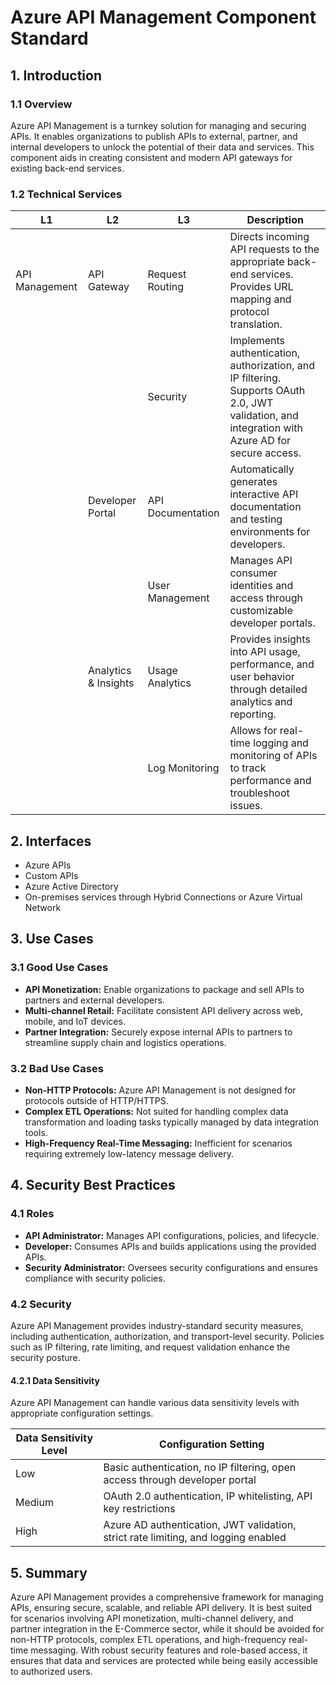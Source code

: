 # Azure API Management Component Standard

## 1. Introduction

### 1.1 Overview

Azure API Management is a turnkey solution for managing and securing APIs. It enables organizations to publish APIs to external, partner, and internal developers to unlock the potential of their data and services. This component aids in creating consistent and modern API gateways for existing back-end services.

### 1.2 Technical Services

| L1              | L2                  | L3                  | Description                                                                                                                                      |
|-----------------|---------------------|---------------------|--------------------------------------------------------------------------------------------------------------------------------------------------|
| API Management  | API Gateway         | Request Routing     | Directs incoming API requests to the appropriate back-end services. Provides URL mapping and protocol translation.                               |
|                 |                     | Security            | Implements authentication, authorization, and IP filtering. Supports OAuth 2.0, JWT validation, and integration with Azure AD for secure access. |
|                 | Developer Portal    | API Documentation   | Automatically generates interactive API documentation and testing environments for developers.                                                   |
|                 |                     | User Management     | Manages API consumer identities and access through customizable developer portals.                                                               |
|                 | Analytics & Insights| Usage Analytics     | Provides insights into API usage, performance, and user behavior through detailed analytics and reporting.                                       |
|                 |                     | Log Monitoring      | Allows for real-time logging and monitoring of APIs to track performance and troubleshoot issues.                                                |

## 2. Interfaces

- Azure APIs
- Custom APIs
- Azure Active Directory
- On-premises services through Hybrid Connections or Azure Virtual Network

## 3. Use Cases

### 3.1 Good Use Cases

- **API Monetization:** Enable organizations to package and sell APIs to partners and external developers.
- **Multi-channel Retail:** Facilitate consistent API delivery across web, mobile, and IoT devices.
- **Partner Integration:** Securely expose internal APIs to partners to streamline supply chain and logistics operations.

### 3.2 Bad Use Cases

- **Non-HTTP Protocols:** Azure API Management is not designed for protocols outside of HTTP/HTTPS.
- **Complex ETL Operations:** Not suited for handling complex data transformation and loading tasks typically managed by data integration tools.
- **High-Frequency Real-Time Messaging:** Inefficient for scenarios requiring extremely low-latency message delivery.

## 4. Security Best Practices

### 4.1 Roles

- **API Administrator:** Manages API configurations, policies, and lifecycle.
- **Developer:** Consumes APIs and builds applications using the provided APIs.
- **Security Administrator:** Oversees security configurations and ensures compliance with security policies.

### 4.2 Security

Azure API Management provides industry-standard security measures, including authentication, authorization, and transport-level security. Policies such as IP filtering, rate limiting, and request validation enhance the security posture.

#### 4.2.1 Data Sensitivity

Azure API Management can handle various data sensitivity levels with appropriate configuration settings.

| Data Sensitivity Level | Configuration Setting                                                                 |
|------------------------|---------------------------------------------------------------------------------------|
| Low                    | Basic authentication, no IP filtering, open access through developer portal            |
| Medium                 | OAuth 2.0 authentication, IP whitelisting, API key restrictions                        |
| High                   | Azure AD authentication, JWT validation, strict rate limiting, and logging enabled     |

## 5. Summary

Azure API Management provides a comprehensive framework for managing APIs, ensuring secure, scalable, and reliable API delivery. It is best suited for scenarios involving API monetization, multi-channel delivery, and partner integration in the E-Commerce sector, while it should be avoided for non-HTTP protocols, complex ETL operations, and high-frequency real-time messaging. With robust security features and role-based access, it ensures that data and services are protected while being easily accessible to authorized users.